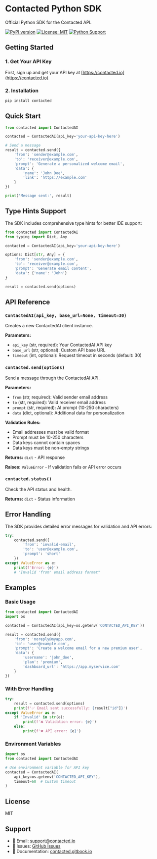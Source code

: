 # Contacted Python SDK

Official Python SDK for the Contacted API.

[![PyPI version](https://badge.fury.io/py/contacted.svg)](https://badge.fury.io/py/contacted)
[![License: MIT](https://img.shields.io/badge/License-MIT-yellow.svg)](https://opensource.org/licenses/MIT)
[![Python Support](https://img.shields.io/pypi/pyversions/contacted.svg)](https://pypi.org/project/contacted/)

## Getting Started

### 1. Get Your API Key

First, sign up and get your API key at [https://contacted.io](https://contacted.io)

### 2. Installation

```bash
pip install contacted
```

## Quick Start

```python
from contacted import ContactedAI

contacted = ContactedAI(api_key='your-api-key-here')

# Send a message
result = contacted.send({
    'from': 'sender@example.com',
    'to': 'receiver@example.com',
    'prompt': 'Generate a personalized welcome email',
    'data': {
        'name': 'John Doe',
        'link': 'https://example.com'
    }
})

print('Message sent:', result)
```

## Type Hints Support

The SDK includes comprehensive type hints for better IDE support:

```python
from contacted import ContactedAI
from typing import Dict, Any

contacted = ContactedAI(api_key='your-api-key-here')

options: Dict[str, Any] = {
    'from': 'sender@example.com',
    'to': 'receiver@example.com',
    'prompt': 'Generate email content',
    'data': {'name': 'John'}
}

result = contacted.send(options)
```

## API Reference

### `ContactedAI(api_key, base_url=None, timeout=30)`

Creates a new ContactedAI client instance.

**Parameters:**
- `api_key` (str, required): Your ContactedAI API key
- `base_url` (str, optional): Custom API base URL
- `timeout` (int, optional): Request timeout in seconds (default: 30)

### `contacted.send(options)`

Send a message through the ContactedAI API.

**Parameters:**
- `from` (str, required): Valid sender email address
- `to` (str, required): Valid receiver email address
- `prompt` (str, required): AI prompt (10-250 characters)
- `data` (dict, optional): Additional data for personalization

**Validation Rules:**
- Email addresses must be valid format
- Prompt must be 10-250 characters
- Data keys cannot contain spaces
- Data keys must be non-empty strings

**Returns:** `dict` - API response

**Raises:** `ValueError` - If validation fails or API error occurs

### `contacted.status()`

Check the API status and health.

**Returns:** `dict` - Status information

## Error Handling

The SDK provides detailed error messages for validation and API errors:

```python
try:
    contacted.send({
        'from': 'invalid-email',
        'to': 'user@example.com',
        'prompt': 'short'
    })
except ValueError as e:
    print(f'Error: {e}')
    # "Invalid 'from' email address format"
```

## Examples

### Basic Usage
```python
from contacted import ContactedAI
import os

contacted = ContactedAI(api_key=os.getenv('CONTACTED_API_KEY'))

result = contacted.send({
    'from': 'noreply@myapp.com',
    'to': 'user@example.com', 
    'prompt': 'Create a welcome email for a new premium user',
    'data': {
        'username': 'john_doe',
        'plan': 'premium',
        'dashboard_url': 'https://app.myservice.com'
    }
})
```

### With Error Handling
```python
try:
    result = contacted.send(options)
    print(f'✅ Email sent successfully: {result["id"]}')
except ValueError as e:
    if 'Invalid' in str(e):
        print(f'❌ Validation error: {e}')
    else:
        print(f'❌ API error: {e}')
```

### Environment Variables
```python
import os
from contacted import ContactedAI

# Use environment variable for API key
contacted = ContactedAI(
    api_key=os.getenv('CONTACTED_API_KEY'),
    timeout=60  # Custom timeout
)
```

## License

MIT

## Support

- 📧 Email: support@contacted.io
- 🐛 Issues: [GitHub Issues](https://github.com/LawrenceGB/contacted-python/issues)
- 📖 Documentation: [contacted.gitbook.io](https://contacted.gitbook.io)